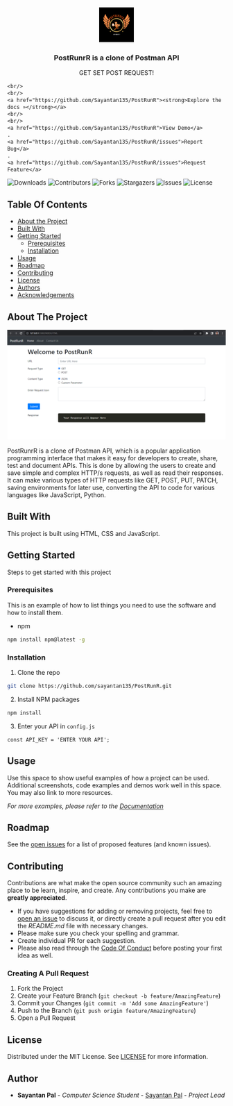 <br/>
<p align="center">
  <a href="https://github.com/Sayantan135/PostRunR">
    <img src="postrunner.png" alt="Logo" width="80" height="80">
  </a>

  <h3 align="center">PostRunrR is a clone of Postman API</h3>

  <p align="center">
    GET SET POST REQUEST!


    <br/>
    <br/>
    <a href="https://github.com/Sayantan135/PostRunR"><strong>Explore the docs »</strong></a>
    <br/>
    <br/>
    <a href="https://github.com/Sayantan135/PostRunR">View Demo</a>
    .
    <a href="https://github.com/Sayantan135/PostRunR/issues">Report Bug</a>
    .
    <a href="https://github.com/Sayantan135/PostRunR/issues">Request Feature</a>
  </p>
</p>

![Downloads](https://img.shields.io/github/downloads/Sayantan135/PostRunR/total) ![Contributors](https://img.shields.io/github/contributors/Sayantan135/PostRunR?color=dark-green) ![Forks](https://img.shields.io/github/forks/Sayantan135/PostRunR?style=social) ![Stargazers](https://img.shields.io/github/stars/Sayantan135/PostRunR?style=social) ![Issues](https://img.shields.io/github/issues/Sayantan135/PostRunR) ![License](https://img.shields.io/github/license/Sayantan135/PostRunR) 

## Table Of Contents

* [About the Project](#about-the-project)
* [Built With](#built-with)
* [Getting Started](#getting-started)
  * [Prerequisites](#prerequisites)
  * [Installation](#installation)
* [Usage](#usage)
* [Roadmap](#roadmap)
* [Contributing](#contributing)
* [License](#license)
* [Authors](#authors)
* [Acknowledgements](#acknowledgements)

## About The Project

![Screen Shot](postrunner-UI.png)

PostRunrR is a clone of Postman API, which is a popular application programming interface that makes it easy for developers to create, share, test and document APIs. This is done by allowing the users to create and save simple and complex HTTP/s requests, as well as read their responses. It can make various types of HTTP requests like GET, POST, PUT, PATCH, saving environments for later use, converting the API to code for various languages like JavaScript, Python.



## Built With

This project is built using HTML, CSS and JavaScript.

## Getting Started

Steps to get started with this project

### Prerequisites

This is an example of how to list things you need to use the software and how to install them.

* npm

```sh
npm install npm@latest -g
```

### Installation

1. Clone the repo

```sh
git clone https://github.com/sayantan135/PostRunR.git
```

2. Install NPM packages

```sh
npm install
```

3. Enter your API in `config.js`

```JS
const API_KEY = 'ENTER YOUR API';
```

## Usage

Use this space to show useful examples of how a project can be used. Additional screenshots, code examples and demos work well in this space. You may also link to more resources.

_For more examples, please refer to the [Documentation](https://example.com)_

## Roadmap

See the [open issues](https://github.com/Sayantan135/PostRunR/issues) for a list of proposed features (and known issues).

## Contributing

Contributions are what make the open source community such an amazing place to be learn, inspire, and create. Any contributions you make are **greatly appreciated**.
* If you have suggestions for adding or removing projects, feel free to [open an issue](https://github.com/Sayantan135/PostRunR/issues/new) to discuss it, or directly create a pull request after you edit the *README.md* file with necessary changes.
* Please make sure you check your spelling and grammar.
* Create individual PR for each suggestion.
* Please also read through the [Code Of Conduct](https://github.com/Sayantan135/PostRunR/blob/main/CODE_OF_CONDUCT.md) before posting your first idea as well.

### Creating A Pull Request

1. Fork the Project
2. Create your Feature Branch (`git checkout -b feature/AmazingFeature`)
3. Commit your Changes (`git commit -m 'Add some AmazingFeature'`)
4. Push to the Branch (`git push origin feature/AmazingFeature`)
5. Open a Pull Request

## License

Distributed under the MIT License. See [LICENSE](https://github.com/Sayantan135/PostRunR/blob/main/LICENSE.md) for more information.

## Author

* **Sayantan Pal** - *Computer Science Student* - [Sayantan Pal](https://github.com/Sayantan135/) - *Project Lead*




